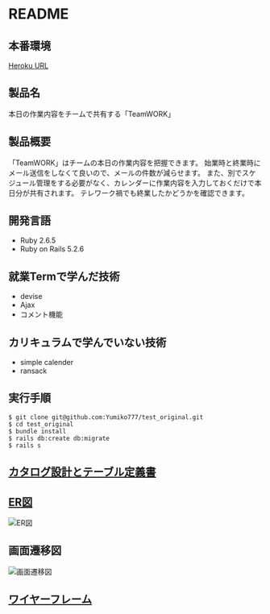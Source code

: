 # README

## 本番環境
[Heroku URL](https://morning-castle-65325.herokuapp.com/)

## 製品名
本日の作業内容をチームで共有する「TeamWORK」

## 製品概要
「TeamWORK」はチームの本日の作業内容を把握できます。
始業時と終業時にメール送信をしなくて良いので、メールの件数が減らせます。
また、別でスケジュール管理をする必要がなく、カレンダーに作業内容を入力しておくだけで本日分が共有されます。
テレワーク禍でも終業したかどうかを確認できます。

## 開発言語
- Ruby 2.6.5
- Ruby on Rails 5.2.6

## 就業Termで学んだ技術
- devise
- Ajax
- コメント機能

## カリキュラムで学んでいない技術
- simple calender
- ransack

## 実行手順
```
$ git clone git@github.com:Yumiko777/test_original.git
$ cd test_original
$ bundle install
$ rails db:create db:migrate
$ rails s
```

## [カタログ設計とテーブル定義書](https://docs.google.com/spreadsheets/d/1R46RoTnxCjTJYMhK6GcQ1dz1FEVFkan8_gA_oo3zCmw/edit?usp=sharing)

## [ER図](https://cacoo.com/diagrams/byFTtCQ3HKtdB07W/19398)
![ER図](https://user-images.githubusercontent.com/82217866/129129856-6ef09957-8048-4d6d-b199-cb57b6e18212.png)

## 画面遷移図
![画面遷移図](https://user-images.githubusercontent.com/82217866/125406675-0c21d000-e3f4-11eb-88de-5b56daf9a9cb.png)

## [ワイヤーフレーム](https://cacoo.com/diagrams/IUvs4UAAj9RIth6n/8780F)
